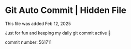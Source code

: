 # Git Auto Commit | Hidden File

This file was added Feb 12, 2025

Just for fun and keeping my daily git commit active 🤪

commit number: 561711
